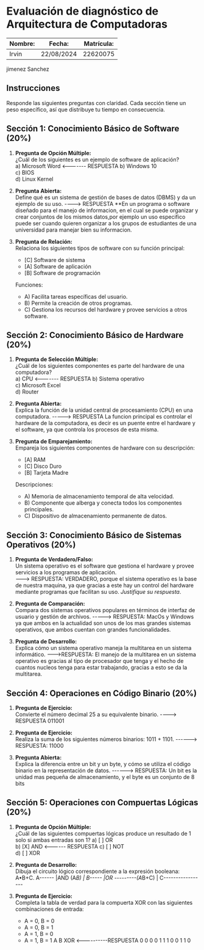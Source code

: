 # Evaluación de diagnóstico de Arquitectura de Computadoras

| Nombre: | Fecha: | Matrícula: |
|---------|--------|-----------|
| Irvin   |22/08/2024|22620075           |
  jimenez
  Sanchez
## Instrucciones

Responde las siguientes preguntas con claridad. Cada sección tiene un peso específico, así que distribuye tu tiempo en consecuencia.

## Sección 1: Conocimiento Básico de Software (20%)

1. **Pregunta de Opción Múltiple:**  
   ¿Cuál de los siguientes es un ejemplo de software de aplicación?  
   a) Microsoft Word <------- RESPUESTA 
   b) Windows 10  
   c) BIOS  
   d) Linux Kernel

2. **Pregunta Abierta:**  
   Define qué es un sistema de gestión de bases de datos (DBMS) y da un ejemplo de su uso.
   ----> RESPUESTA **En un programa o software diseñado para el manejo de informacion, en el cual se puede organizar y crear conjuntos    de los mismos datos,por ejemplo un uso especifico puede ser cuando quieren organizar a los grupos de estudiantes de una                universidad para manejar bien su informacion.

3. **Pregunta de Relación:**  
   Relaciona los siguientes tipos de software con su función principal:
   - [C] Software de sistema
   - [A] Software de aplicación
   - [B] Software de programación

   Funciones:
   - A) Facilita tareas específicas del usuario.
   - B) Permite la creación de otros programas.
   - C) Gestiona los recursos del hardware y provee servicios a otros software.

## Sección 2: Conocimiento Básico de Hardware (20%)

1. **Pregunta de Selección Múltiple:**  
   ¿Cuál de los siguientes componentes es parte del hardware de una computadora?  
   a) CPU  <------- RESPUESTA 
   b) Sistema operativo  
   c) Microsoft Excel  
   d) Router

2. **Pregunta Abierta:**  
   Explica la función de la unidad central de procesamiento (CPU) en una computadora.
-----> RESPUESTA La funcion principal es controlar el hardware de la computadora, es decir es un puente entre el hardware y el software, ya que controla los procesos de esta misma.
3. **Pregunta de Emparejamiento:**  
   Empareja los siguientes componentes de hardware con su descripción:
   - [A] RAM
   - [C] Disco Duro
   - [B] Tarjeta Madre

   Descripciones:
   - A) Memoria de almacenamiento temporal de alta velocidad.
   - B) Componente que alberga y conecta todos los componentes principales.
   - C) Dispositivo de almacenamiento permanente de datos.

## Sección 3: Conocimiento Básico de Sistemas Operativos (20%)

1. **Pregunta de Verdadero/Falso:**  
   Un sistema operativo es el software que gestiona el hardware y provee servicios a los programas de aplicación.  
---> RESPUESTA: VERDADERO, porque el sistema operativo es la base de nuestra maquina, ya que gracias a este hay un control del hardware mediante programas que facilitan su uso.
   *Justifique su respuesta*.

2. **Pregunta de Comparación:**  
   Compara dos sistemas operativos populares en términos de interfaz de usuario y gestión de archivos.
-----> RESPUESTA: MacOs y Windows ya que ambos en la actualidad son unos de los mas grandes sistemas operativos, que ambos cuentan con grandes funcionalidades.
3. **Pregunta de Desarrollo:**  
   Explica cómo un sistema operativo maneja la multitarea en un sistema informático.
--->RESPUESTA: El manejo de la multitarea en un sistema operativo es gracias al tipo de procesador que tenga y el hecho de cuantos nucleos tenga para estar trabajando, gracias a esto se da la multitarea.
## Sección 4: Operaciones en Código Binario (20%)

1. **Pregunta de Ejercicio:**  
   Convierte el número decimal 25 a su equivalente binario.
   ----> RESPUESTA 011001
3. **Pregunta de Ejercicio:**  
   Realiza la suma de los siguientes números binarios: 1011 + 1101.
------> RESPUESTA: 11000
  
5. **Pregunta Abierta:**  
   Explica la diferencia entre un bit y un byte, y cómo se utiliza el código binario en la representación de datos.
------> RESPUESTA: Un bit es la unidad mas pequeña de almacenamiento, y el byte es un conjunto de 8 bits 
## Sección 5: Operaciones con Compuertas Lógicas (20%)

1. **Pregunta de Opción Múltiple:**  
   ¿Cuál de las siguientes compuertas lógicas produce un resultado de 1 solo si ambas entradas son 1?
   a) [ ] OR  
   b) [X] AND  <------ RESPUESTA
   c) [ ] NOT  
   d) [ ] XOR

2. **Pregunta de Desarrollo:**  
   Dibuja el circuito lógico correspondiente a la expresión booleana: A•B+C.
A------
       |AND (A*B) |
B-----            |OR ---------(A*B+C)
                  |
C-----------------
4. **Pregunta de Ejercicio:**  
   Completa la tabla de verdad para la compuerta XOR con las siguientes combinaciones de entrada:
   - A = 0, B = 0                  
   - A = 0, B = 1
   - A = 1, B = 0
   - A = 1, B = 1
  A   B   XOR  <----------RESPUESTA
  0   0    0
  0   1    1
  1   0    0
  1   1    0
